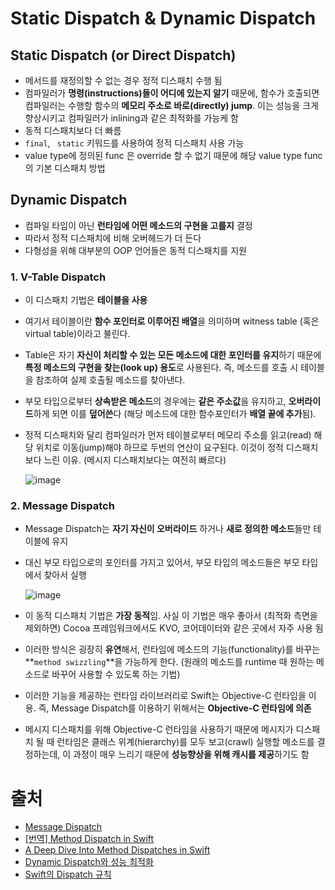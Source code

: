 # Static Dispatch & Dynamic Dispatch

## Static Dispatch (or Direct Dispatch)

- 메서드를 재정의할 수 없는 경우 정적 디스패치 수행 됨
- 컴파일러가 **명령(instructions)들이 어디에 있는지 알기** 때문에, 함수가 호출되면 컴파일러는 수행할 함수의 **메모리 주소로 바로(directly) jump**. 이는 성능을 크게 향상시키고 컴파일러가 inlining과 같은 최적화를 가능케 함
- 동적 디스패치보다 더 빠름
- `final`, ` static` 키워드를 사용하여 정적 디스패치 사용 가능
- value type에 정의된 func 은 override 할 수 없기 때문에 해당 value type func의 기본 디스패치 방법

## Dynamic Dispatch

- 컴파일 타임이 아닌 **런타임에 어떤 메소드의 구현을 고를지** 결정
- 따라서 정적 디스패치에 비해 오버헤드가 더 든다
- 다형성을 위해 대부분의 OOP 언어들은 동적 디스패치를 지원

### 1. V-Table Dispatch

- 이 디스패치 기법은 **테이블을 사용**
- 여기서 테이블이란 **함수 포인터로 이루어진 배열**을 의미하며 witness table (혹은 virtual table)이라고 불린다. 

- Table은 자기 **자신이 처리할 수 있는 모든 메소드에 대한 포인터를 유지**하기 때문에 **특정 메소드의 구현을 찾는(look up) 용도**로 사용된다. 즉, 메소드를 호출 시 테이블을 참조하여 실제 호출될 메소드를 찾아낸다.

- 부모 타입으로부터 **상속받은 메소드**의 경우에는 **같은 주소값**을 유지하고, **오버라이드**하게 되면 이를 **덮어쓴**다 (해당 메소드에 대한 함수포인터가 **배열 끝에 추가**됨). 

- 정적 디스패치와 달리 컴파일러가 먼저 테이블로부터 메모리 주소를 읽고(read) 해당 위치로 이동(jump)해야 하므로 두번의 연산이 요구된다. 이것이 정적 디스패치보다 느린 이유. (메시지 디스패치보다는 여전히 빠르다)

  ![image](https://user-images.githubusercontent.com/20410193/122256211-cd3e4e80-cf09-11eb-9ad0-9bcc7eebbd30.png)


### 2. Message Dispatch

- Message Dispatch는 **자기 자신이 오버라이드** 하거나 **새로 정의한 메소드**들만 테이블에 유지

- 대신 부모 타입으로의 포인터를 가지고 있어서, 부모 타입의 메소드들은 부모 타입에서 찾아서 실행

  ![image](https://user-images.githubusercontent.com/20410193/122256247-d4655c80-cf09-11eb-9d11-a4476885b47a.png)

- 이 동적 디스패치 기법은 **가장 동적**임. 사실 이 기법은 매우 좋아서 (최적화 측면을 제외하면) Cocoa 프레임워크에서도 KVO, 코어데이터와 같은 곳에서 자주 사용 됨

- 이러한 방식은 굉장히 **유연**해서, 런타임에 메소드의 기능(functionality)를 바꾸는 **`method swizzling`**을 가능하게 한다. (원래의 메소드를 runtime 때 원하는 메소드로 바꾸어 사용할 수 있도록 하는 기법)

- 이러한 기능을 제공하는 런타임 라이브러리로 Swift는 Objective-C 런타임을 이용. 즉, Message Dispatch를 이용하기 위해서는 **Objective-C 런타임에 의존**

- 메시지 디스패치를 위해 Objective-C 런타임을 사용하기 때문에 메시지가 디스패치 될 때 런타임은 클래스 위계(hierarchy)를 모두 보고(crawl) 실행할 메소드를 결정하는데, 이 과정이 매우 느리기 때문에 **성능향상을 위해 캐시를 제공**하기도 함



# 출처

- [Message Dispatch](https://jcsoohwancho.github.io/2019-11-02-Message-Dispatch/)
- [[번역] Method Dispatch in Swift](https://sihyungyou.github.io/iOS-method-dispatch/)
- [A Deep Dive Into Method Dispatches in Swift](https://betterprogramming.pub/a-deep-dive-into-method-dispatches-in-swift-65a8e408a7d0)
- [Dynamic Dispatch와 성능 최적화](https://jcsoohwancho.github.io/2019-10-11-Dynamic-Dispatch%EC%99%80-%EC%84%B1%EB%8A%A5-%EC%B5%9C%EC%A0%81%ED%99%94/)
- [Swift의 Dispatch 규칙](https://jcsoohwancho.github.io/2019-11-01-Swift%EC%9D%98-Dispatch-%EA%B7%9C%EC%B9%99/)

